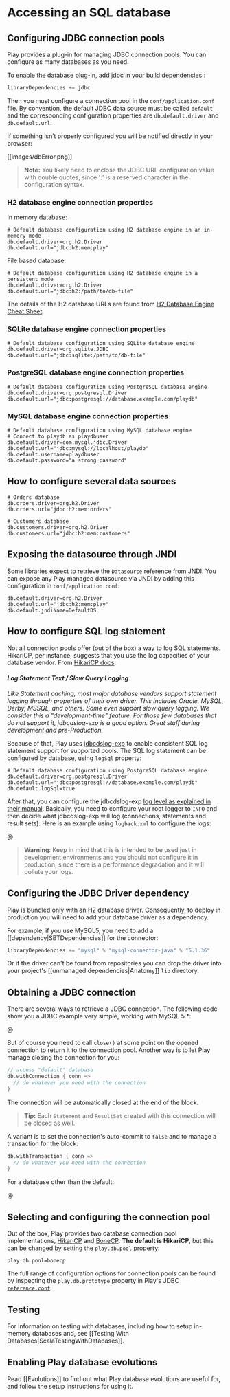 <!--- Copyright (C) 2009-2017 Lightbend Inc. <https://www.lightbend.com> -->
# Accessing an SQL database

## Configuring JDBC connection pools

Play provides a plug-in for managing JDBC connection pools. You can configure as many databases as you need.

To enable the database plug-in, add jdbc in your build dependencies :

```scala
libraryDependencies += jdbc
```

Then you must configure a connection pool in the `conf/application.conf` file. By convention, the default JDBC data source must be called `default` and the corresponding configuration properties are `db.default.driver` and `db.default.url`.

If something isn’t properly configured you will be notified directly in your browser:

[[images/dbError.png]]

> **Note:** You likely need to enclose the JDBC URL configuration value with double quotes, since ':' is a reserved character in the configuration syntax.

### H2 database engine connection properties

In memory database:

```properties
# Default database configuration using H2 database engine in an in-memory mode
db.default.driver=org.h2.Driver
db.default.url="jdbc:h2:mem:play"
```

File based database:

```properties
# Default database configuration using H2 database engine in a persistent mode
db.default.driver=org.h2.Driver
db.default.url="jdbc:h2:/path/to/db-file"
```

The details of the H2 database URLs are found from [H2 Database Engine Cheat Sheet](http://www.h2database.com/html/cheatSheet.html).

### SQLite database engine connection properties

```properties
# Default database configuration using SQLite database engine
db.default.driver=org.sqlite.JDBC
db.default.url="jdbc:sqlite:/path/to/db-file"
```

### PostgreSQL database engine connection properties

```properties
# Default database configuration using PostgreSQL database engine
db.default.driver=org.postgresql.Driver
db.default.url="jdbc:postgresql://database.example.com/playdb"
```

### MySQL database engine connection properties

```properties
# Default database configuration using MySQL database engine
# Connect to playdb as playdbuser
db.default.driver=com.mysql.jdbc.Driver
db.default.url="jdbc:mysql://localhost/playdb"
db.default.username=playdbuser
db.default.password="a strong password"
```

## How to configure several data sources

```properties
# Orders database
db.orders.driver=org.h2.Driver
db.orders.url="jdbc:h2:mem:orders"

# Customers database
db.customers.driver=org.h2.Driver
db.customers.url="jdbc:h2:mem:customers"
```

## Exposing the datasource through JNDI

Some libraries expect to retrieve the `Datasource` reference from JNDI. You can expose any Play managed datasource via JNDI by adding this configuration in `conf/application.conf`:

```properties
db.default.driver=org.h2.Driver
db.default.url="jdbc:h2:mem:play"
db.default.jndiName=DefaultDS
```


## How to configure SQL log statement

Not all connection pools offer (out of the box) a way to log SQL statements. HikariCP, per instance, suggests that you use the log capacities of your database vendor. From [HikariCP docs](https://github.com/brettwooldridge/HikariCP/tree/dev#log-statement-text--slow-query-logging):

#### *Log Statement Text / Slow Query Logging*

*Like Statement caching, most major database vendors support statement logging through properties of their own driver. This includes Oracle, MySQL, Derby, MSSQL, and others. Some even support slow query logging. We consider this a "development-time" feature. For those few databases that do not support it, jdbcdslog-exp is a good option. Great stuff during development and pre-Production.*

Because of that, Play uses [jdbcdslog-exp](https://github.com/jdbcdslog/jdbcdslog) to enable consistent SQL log statement support for supported pools. The SQL log statement can be configured by database, using `logSql` property:

```properties
# Default database configuration using PostgreSQL database engine
db.default.driver=org.postgresql.Driver
db.default.url="jdbc:postgresql://database.example.com/playdb"
db.default.logSql=true
```

After that, you can configure the jdbcdslog-exp [log level as explained in their manual](https://code.google.com/p/jdbcdslog/wiki/UserGuide#Setup_logging_engine). Basically, you need to configure your root logger to `INFO` and then decide what jdbcdslog-exp will log (connections, statements and result sets). Here is an example using `logback.xml` to configure the logs:

@[](/confs/play-logback/logback-play-logSql.xml)

> **Warning**: Keep in mind that this is intended to be used just in development environments and you should not configure it in production, since there is a performance degradation and it will pollute your logs.

## Configuring the JDBC Driver dependency

Play is bundled only with an [H2](http://www.h2database.com) database driver. Consequently, to deploy in production you will need to add your database driver as a dependency.

For example, if you use MySQL5, you need to add a [[dependency|SBTDependencies]] for the connector:

```scala
libraryDependencies += "mysql" % "mysql-connector-java" % "5.1.36"
```

Or if the driver can't be found from repositories you can drop the driver into your project's [[unmanaged dependencies|Anatomy]] `lib` directory.

## Obtaining a JDBC connection

There are several ways to retrieve a JDBC connection. The following code show you a JDBC example very simple, working with MySQL 5.*:

@[](code/ScalaControllerInject.scala)

But of course you need to call `close()` at some point on the opened connection to return it to the connection pool. Another way is to let Play manage closing the connection for you:

```scala
// access "default" database
db.withConnection { conn =>
  // do whatever you need with the connection
}
```

The connection will be automatically closed at the end of the block.

> **Tip:** Each `Statement` and `ResultSet` created with this connection will be closed as well.

A variant is to set the connection's auto-commit to `false` and to manage a transaction for the block:

```scala
db.withTransaction { conn =>
  // do whatever you need with the connection
}
```

For a database other than the default:

@[](code/ScalaInjectNamed.scala)

## Selecting and configuring the connection pool

Out of the box, Play provides two database connection pool implementations, [HikariCP](https://github.com/brettwooldridge/HikariCP) and [BoneCP](http://www.jolbox.com/). **The default is HikariCP**, but this can be changed by setting the `play.db.pool` property:

```
play.db.pool=bonecp
```

The full range of configuration options for connection pools can be found by inspecting the `play.db.prototype` property in Play's JDBC [`reference.conf`](resources/confs/play-jdbc/reference.conf).

## Testing

For information on testing with databases, including how to setup in-memory databases and, see [[Testing With Databases|ScalaTestingWithDatabases]].

## Enabling Play database evolutions

Read [[Evolutions]] to find out what Play database evolutions are useful for, and follow the setup instructions for using it.
